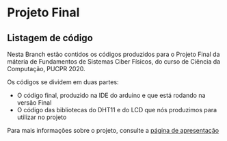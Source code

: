 # Projeto Final
## Listagem de código
Nesta Branch estão contidos os códigos produzidos para o Projeto Final da máteria de Fundamentos de Sistemas Ciber Físicos, do curso de Ciência da Computação, PUCPR 2020.

Os códigos se dividem em duas partes:
* O código final, produzido na IDE do arduino e que está rodando na versão Final
* O código das bibliotecas do DHT11 e do LCD que nós produzimos para utilizar no projeto

Para mais informações sobre o projeto, consulte a [página de apresentação](https://yrk06.com.br/FSCF/)
